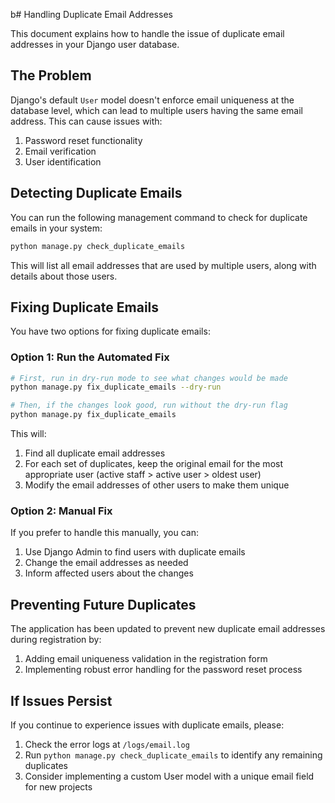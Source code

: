   b# Handling Duplicate Email Addresses

This document explains how to handle the issue of duplicate email addresses in your Django user database.

## The Problem

Django's default `User` model doesn't enforce email uniqueness at the database level, which can lead to multiple users having the same email address. This can cause issues with:

1. Password reset functionality
2. Email verification
3. User identification

## Detecting Duplicate Emails

You can run the following management command to check for duplicate emails in your system:

```bash
python manage.py check_duplicate_emails
```

This will list all email addresses that are used by multiple users, along with details about those users.

## Fixing Duplicate Emails

You have two options for fixing duplicate emails:

### Option 1: Run the Automated Fix

```bash
# First, run in dry-run mode to see what changes would be made
python manage.py fix_duplicate_emails --dry-run

# Then, if the changes look good, run without the dry-run flag
python manage.py fix_duplicate_emails
```

This will:
1. Find all duplicate email addresses
2. For each set of duplicates, keep the original email for the most appropriate user (active staff > active user > oldest user)
3. Modify the email addresses of other users to make them unique

### Option 2: Manual Fix

If you prefer to handle this manually, you can:

1. Use Django Admin to find users with duplicate emails
2. Change the email addresses as needed
3. Inform affected users about the changes

## Preventing Future Duplicates

The application has been updated to prevent new duplicate email addresses during registration by:

1. Adding email uniqueness validation in the registration form
2. Implementing robust error handling for the password reset process

## If Issues Persist

If you continue to experience issues with duplicate emails, please:

1. Check the error logs at `/logs/email.log`
2. Run `python manage.py check_duplicate_emails` to identify any remaining duplicates
3. Consider implementing a custom User model with a unique email field for new projects
